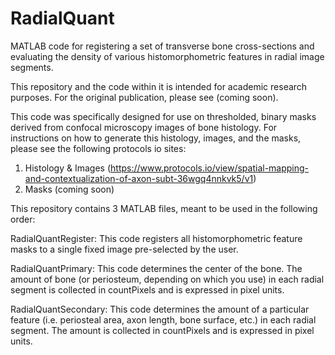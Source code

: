 # RadialQuant
MATLAB code for registering a set of transverse bone cross-sections and evaluating the density of various histomorphometric features in radial image segments.

This repository and the code within it is intended for academic research purposes. For the original publication, please see (coming soon).

This code was specifically designed for use on thresholded, binary masks derived from confocal microscopy images of bone histology. For instructions on how to generate this histology, images, and the masks, please see the following protocols io sites:
1. Histology & Images (https://www.protocols.io/view/spatial-mapping-and-contextualization-of-axon-subt-36wgq4nnkvk5/v1)
2. Masks (coming soon)

This repository contains 3 MATLAB files, meant to be used in the following order:

RadialQuantRegister: This code registers all histomorphometric feature masks to a single fixed image pre-selected by the user.

RadialQuantPrimary: This code determines the center of the bone. The amount of bone (or periosteum, depending on which you use) in each radial segment is collected in countPixels and is expressed in pixel units.

RadialQuantSecondary: This code determines the amount of a particular feature (i.e. periosteal area, axon length, bone surface, etc.) in each radial segment. The amount is collected in countPixels and is expressed in pixel units.

